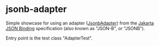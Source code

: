 # jsonb-adapter

Simple showcase for using an adapter ([JsonbAdapter](https://jakarta.ee/specifications/jsonb/3.0/apidocs/jakarta.json.bind/jakarta/json/bind/adapter/jsonbadapter)) from the [Jakarta JSON Binding](https://jakarta.ee/specifications/jsonb/3.0/) specification (also known as "JSON-B", or "JSONB").

Entry point is the test class "AdapterTest".